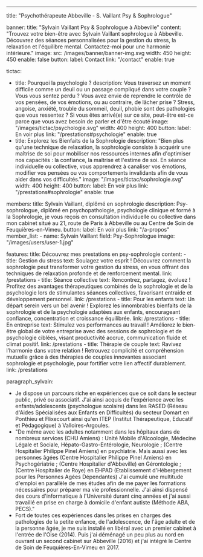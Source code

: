 ---
title: "Psychothérapeute Abbeville - S. Vaillant Psy & Sophrologue"

banner:
  title: "Sylvain Vaillant Psy & Sophrologue à Abbeville"
  content: "Trouvez votre bien-être avec Sylvain Vaillant sophrologue à Abbeville. Découvrez des séances personnalisées pour la gestion du stress, la relaxation et l'équilibre mental. Contactez-moi pour une harmonie intérieure."
  image: 
    src: /images/banner/banner-img.svg
    width: 450
    height: 450
  enable: false
  button:
    label: Contact
    link: "/contact"
    enable: true
  
tictac:
  - title: Pourquoi la psychologie ?
    description: Vous traversez un moment difficile comme un deuil ou un passage compliqué dans votre couple ? Vous vous sentez perdu ? Vous avez envie de reprendre le contrôle de vos pensées, de vos émotions, ou au contraire, de lâcher prise ? Stress, angoise, anxiété, trouble du sommeil, deuil, phobie sont des pathologies que vous ressentez ? Si vous êtes arrivé(e) sur ce site, peut-être est-ce parce que vous avez besoin de parler et d'être écouté
    image: "/images/tictac/psychologie.svg"
    width: 400
    height: 400
    button:
      label: En voir plus
      link: "/prestations#psychologie"
      enable: true
  - title: Explorez les Bienfaits de la Sophrologie
    description: "Bien plus qu'une technique de relaxation, la sophrologie consiste à acquérir une maîtrise de soi pour mobiliser nos ressources internes afin d'optimiser nos capacités : la confiance, la maîtrise et l'estime de soi. En séance individuelle ou collective, vous apprendrez à canaliser vos émotions, modifier vos pensées ou vos comportements invalidants afin de vous aider dans vos difficultés."
    image: "/images/tictac/sophrologie.svg"
    width: 400
    height: 400
    button:
      label: En voir plus
      link: "/prestations#sophrologie"
      enable: true

members:
  title: Sylvain Vaillant, diplômé en sophrologie
  description: Psy-sophrologue, diplômé en psychopathologie, psychologie clinique et formé à la Sophrologie, je vous reçois en consultation individuelle ou collective dans mon cabinet situé au 21, route de Paris à Abbeville ou au Centre de Soin de Feuquières-en-Vimeu.
  button:
      label: En voir plus
      link: "/a-propos"
  member_list:
    - name: Sylvain Vaillant
      field: Psy-Sophrologue
      image: "/images/users/user-1.jpg"
  
features:
  title: Découvrez mes prestations en psy-sophrologie
  content:
    - title: Gestion du stress
      text: Soulagez votre esprit ! Découvrez comment la sophrologie peut transformer votre gestion du stress, en vous offrant des techniques de relaxation profonde et de renforcement mental. 
      link: /prestations
    - title: Séance collective
      text: Rencontrez, partagez, évoluez ! Profitez des avantages thérapeutiques combinés de la sophrologie et de la psychologie lors de stimulantes séances collectives, favorisant entraide et développement personnel. 
      link: /prestations
    - title: Pour les enfants
      text: Un départ serein vers un bel avenir ! Explorez les innombrables bienfaits de la sophrologie et de la psychologie adaptées aux enfants, encourageant confiance, concentration et croissance équilibrée.
      link: /prestations
    - title: En entreprise
      text: Stimulez vos performances au travail ! Améliorez le bien-être global de votre entreprise avec des sessions de sophrologie et de psychologie ciblées, visant productivité accrue, communication fluide et climat positif.
      link: /prestations
    - title: Thérapie de couple
      text: Ravivez l’harmonie dans votre relation ! Retrouvez complicité et compréhension mutuelle grâce à des thérapies de couples innovantes associant sophrologie et psychologie, pour fortifier votre lien affectif durablement.
      link: /prestations

paragraph_sylvain: 
  - Je dispose un parcours riche en expériences que ce soit dans le secteur public, privé ou associatif. J'ai ainsi acquis de l'expérience avec les enfants/adolescents (psychologue scolaire) dans les RASED (Réseau d'Aides Spécialisées aux Enfants en Difficultés) du secteur Domart en Ponthieu et Flixecourt ainsi qu'en ITEP (Institut Thérapeutique, Educatif et Pédagogique) à Valloires-Argoules.
  - "De même avec les adultes notamment dans les hôpitaux dans de nombreux services (CHU Amiens) : Unité Mobile d'Alcoologie, Médecine Légale et Sociale, Hépato-Gastro-Entérologie, Neurologie ; (Centre Hospitalier Philippe Pinel Amiens) en psychiatrie. Mais aussi avec les personnes âgées (Centre Hospitalier Philippe Pinel Amiens) en Psychogériatrie ; (Centre Hospitalier d'Abbeville) en Gérontologie ; (Centre Hospitalier de Roye) en EHPAD (Etablissement d'Hébergement pour les Personnes Agées Dépendantes) J'ai cumulé une multitude d'emploi en parallèle de mes études afin de me payer les formations nécessaires pour préparer ma vie professionnelle. J'ai ainsi dispensé des cours d'informatique à l'Université durant cinq années et j'ai aussi travaillé en prise en charge à domicile d'enfant autiste (Méthode ABA, PECS)."
  - Fort de toutes ces expériences dans les prises en charges des pathologies de la petite enfance, de l'adolescence, de l'âge adulte et de la personne âgée, je me suis installé en libéral avec un premier cabinet à l'entrée de l'Oise (2014). Puis j'ai déménagé un peu plus au nord en ouvrant un second cabinet sur Abbeville (2016) et j'ai intégré le Centre de Soin de Feuquières-En-Vimeu en 2017.

